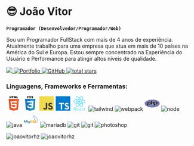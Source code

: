 # 😎 João Vitor

**`Programador (Desenvolvedor/Programador/Web)`**

Sou um Programador FullStack com mais de 4 anos de experiência. Atualmente trabalho para uma empresa que atua em mais de 10 países na América do Sul e Europa. Estou sempre concentrado na Experiência do Usuário e Performance para atingir altos níveis de qualidade.


<p align="left">
    <a href="https://www.linkedin.com/in/jo%C3%A3o-vitor-araujo-96a78522b/" target="blank">
        <img src="https://img.shields.io/badge/linkedin-%230A66C2.svg?&style=for-the-badge&logo=linkedin&logoColor=white" />
    </a> 
    <a href="https://statuesque-crepe-cd6310.netlify.app/" target="blank">
        <img alt="Portfolio" title="Portfolio" src="https://img.shields.io/badge/Portfolio-E4405F?style=for-the-badge&logo=About.me&logoColor=white"/>
    </a> 
    <a href="https://github.com/JoaoVitorHz" target="blank">
        <img alt="GitHub" title="GitGub" src="https://img.shields.io/badge/GitHub-100000?style=for-the-badge&logo=github&logoColor=white"/>
    </a>
    <a href="https://drive.google.com/file/d/14iCIU_BDLz0g6Q3UhISXCik1vJ68YD1j/view?usp=share_link" target="blank">
        <img alt="total stars" title="Total stars on GitHub" src="https://img.shields.io/badge/Curriculo-F2E142?style=for-the-badge&logo=reveal.js&logoColor=000"/>
    </a>
</p>

<h3 align="left">Linguagens, Frameworks e Ferramentas:</h3>
<p align="left"> 
    <!-- HTML -->
    <a  target="_blank" rel="noreferrer"> 
        <img src="https://raw.githubusercontent.com/devicons/devicon/master/icons/html5/html5-original-wordmark.svg" alt="html5" width="40" height="40"/> 
    </a> 
    <!-- CSS -->
    <a target="_blank" rel="noreferrer"> 
        <img src="https://raw.githubusercontent.com/devicons/devicon/master/icons/css3/css3-original-wordmark.svg" alt="css3" width="40" height="40"/> 
    </a>
    <!--JavaScript  -->
    <a target="_blank" rel="noreferrer"> 
        <img src="https://raw.githubusercontent.com/devicons/devicon/master/icons/javascript/javascript-original.svg" alt="javascript" width="40" height="40"/> 
    </a> 
    <!-- Typescript -->
     <a  target="_blank" rel="noreferrer"> 
        <img src="https://raw.githubusercontent.com/devicons/devicon/master/icons/typescript/typescript-original.svg" alt="typescript" width="40" height="40"/> 
    </a>
    <!-- React -->
    <a target="_blank" rel="noreferrer">
         <img src="https://raw.githubusercontent.com/devicons/devicon/master/icons/react/react-original-wordmark.svg" alt="react" width="40" height="40"/>
    </a>
    <!-- Tailwind -->
     <a target="_blank" rel="noreferrer"> 
        <img src="https://www.vectorlogo.zone/logos/tailwindcss/tailwindcss-icon.svg" alt="tailwind" width="40" height="40"/> 
    </a>
    <!-- WebPack -->
     <a target="_blank" rel="noreferrer"> 
        <img src="https://static-00.iconduck.com/assets.00/webpack-plain-icon-461x512-3atd00pk.png" alt="webpack" width="40" height="40"/> 
    </a> 
    <!-- PHP -->
    <a target="_blank" rel="noreferrer">
        <img src="https://raw.githubusercontent.com/devicons/devicon/master/icons/php/php-original.svg" alt="php" width="40" height="40"/>
    </a>
    <!-- Node -->
    <a target="_blank" rel="noreferrer">
        <img src="https://cdn.iconscout.com/icon/free/png-256/node-js-1174925.png" alt="node" width="40" height="40"/> 
    </a> 
    <!-- Java -->
    <a target="_blank" rel="noreferrer">
        <img src="https://cdn.icon-icons.com/icons2/2415/PNG/512/java_original_wordmark_logo_icon_146459.png" alt="java" width="40" height="40"/> 
    </a> 
    <!-- MySql -->
     <a  target="_blank" rel="noreferrer"> 
        <img src="https://raw.githubusercontent.com/devicons/devicon/master/icons/mysql/mysql-original-wordmark.svg" alt="mysql" width="40" height="40"/> 
    </a>
    <!-- MariaDB -->
    <a target="_blank" rel="noreferrer"> 
        <img src="https://www.vectorlogo.zone/logos/mariadb/mariadb-icon.svg" alt="mariadb" width="40" height="40"/> 
    </a> 
    <!-- Git -->
    <a  target="_blank" rel="noreferrer"> 
        <img src="https://www.vectorlogo.zone/logos/git-scm/git-scm-icon.svg" alt="git" width="40" height="40"/> 
    </a> 
    <!-- GitHub -->
    <a target="_blank" rel="noreferrer"> 
        <img src="https://cdn-icons-png.flaticon.com/512/25/25231.png" alt="git" width="40" height="40"/> 
    </a> 
    <!-- Photoshop -->
    <a  target="_blank" rel="noreferrer"> 
        <img src="https://upload.wikimedia.org/wikipedia/commons/thumb/a/af/Adobe_Photoshop_CC_icon.svg/2101px-Adobe_Photoshop_CC_icon.svg.png" alt="photoshop" width="40" height="40"/> 
    </a> 
</p>

<p>
    <img align="left" src="https://github-readme-stats.vercel.app/api/top-langs/?username=joaovitorhz" alt="joaovitorhz" height="200"  />
</p>

<p>&nbsp;<img align="auto" src="https://github-readme-stats.vercel.app/api?username=joaovitorhz&show_icons=true&locale=en" alt="joaovitorhz" height="200" /></p>
